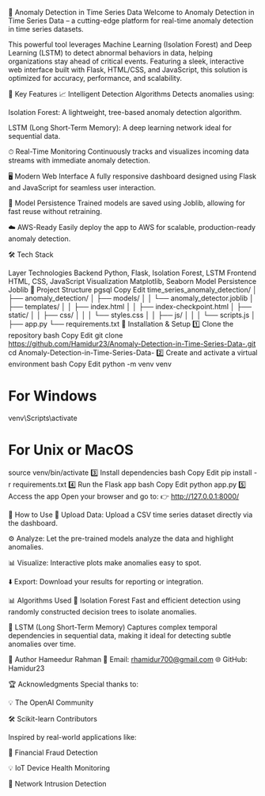 🧠 Anomaly Detection in Time Series Data
Welcome to Anomaly Detection in Time Series Data – a cutting-edge platform for real-time anomaly detection in time series datasets.

This powerful tool leverages Machine Learning (Isolation Forest) and Deep Learning (LSTM) to detect abnormal behaviors in data, helping organizations stay ahead of critical events. Featuring a sleek, interactive web interface built with Flask, HTML/CSS, and JavaScript, this solution is optimized for accuracy, performance, and scalability.

🚀 Key Features
📈 Intelligent Detection Algorithms
Detects anomalies using:

Isolation Forest: A lightweight, tree-based anomaly detection algorithm.

LSTM (Long Short-Term Memory): A deep learning network ideal for sequential data.

⏱ Real-Time Monitoring
Continuously tracks and visualizes incoming data streams with immediate anomaly detection.

🖥 Modern Web Interface
A fully responsive dashboard designed using Flask and JavaScript for seamless user interaction.

💾 Model Persistence
Trained models are saved using Joblib, allowing for fast reuse without retraining.

☁️ AWS-Ready
Easily deploy the app to AWS for scalable, production-ready anomaly detection.

🛠 Tech Stack

Layer	Technologies
Backend	Python, Flask, Isolation Forest, LSTM
Frontend	HTML, CSS, JavaScript
Visualization	Matplotlib, Seaborn
Model Persistence	Joblib
📁 Project Structure
pgsql
Copy
Edit
time_series_anomaly_detection/
│
├── anomaly_detection/
│   ├── models/
│   │   └── anomaly_detector.joblib
│   ├── templates/
│   │   ├── index.html
│   │   ├── index-checkpoint.html
│   ├── static/
│   │   ├── css/
│   │   │   └── styles.css
│   │   ├── js/
│   │   │   └── scripts.js
│
├── app.py
└── requirements.txt
🔧 Installation & Setup
1️⃣ Clone the repository
bash
Copy
Edit
git clone https://github.com/Hamidur23/Anomaly-Detection-in-Time-Series-Data-.git
cd Anomaly-Detection-in-Time-Series-Data-
2️⃣ Create and activate a virtual environment
bash
Copy
Edit
python -m venv venv
# For Windows
venv\Scripts\activate
# For Unix or MacOS
source venv/bin/activate
3️⃣ Install dependencies
bash
Copy
Edit
pip install -r requirements.txt
4️⃣ Run the Flask app
bash
Copy
Edit
python app.py
5️⃣ Access the app
Open your browser and go to:
👉 http://127.0.0.1:8000/

🌟 How to Use
📂 Upload Data: Upload a CSV time series dataset directly via the dashboard.

⚙️ Analyze: Let the pre-trained models analyze the data and highlight anomalies.

📊 Visualize: Interactive plots make anomalies easy to spot.

⬇️ Export: Download your results for reporting or integration.

📊 Algorithms Used
🔹 Isolation Forest
Fast and efficient detection using randomly constructed decision trees to isolate anomalies.

🔹 LSTM (Long Short-Term Memory)
Captures complex temporal dependencies in sequential data, making it ideal for detecting subtle anomalies over time.

👤 Author
Hameedur Rahman
📧 Email: rhamidur700@gmail.com
🌐 GitHub: Hamidur23

🏆 Acknowledgments
Special thanks to:

💡 The OpenAI Community

🛠 Scikit-learn Contributors

Inspired by real-world applications like:

🏦 Financial Fraud Detection

💡 IoT Device Health Monitoring

🔐 Network Intrusion Detection